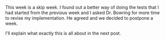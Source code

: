 This week is a skip week. I found out a better way of doing the tests that I had started from the previous week and I asked Dr. Bowring for more time to revise my implementation. He agreed and we decided to postpone a week.

I'll explain what exactly this is all about in the next post.
